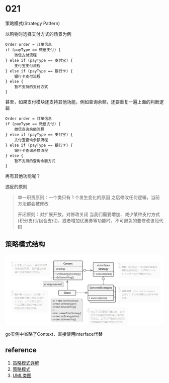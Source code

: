 # 021

策略模式(Strategy Pattern)

以购物时选择支付方式的场景为例

```
Order order = 订单信息
if (payType == 微信支付) {
    微信支付流程
} else if (payType == 支付宝) {
    支付宝支付流程
} else if (payType == 银行卡) {
    银行卡支付流程
} else {
    暂不支持的支付方式
}
```

甚至，如果支付模块还支持其他功能，例如查询余额，还要重复一遍上面的判断逻辑

```
Order order = 订单信息
if (payType == 微信支付) {
    微信查询余额流程
} else if (payType == 支付宝) {
    支付宝查询余额流程
} else if (payType == 银行卡) {
    银行卡查询余额流程
} else {
    暂不支持的查询余额方式
}
```

再有其他功能呢？



违反的原则

> 单一职责原则：一个类只有 1 个发生变化的原因
> 之后修改任何逻辑，当前方法都会被修改
>
> 开闭原则：对扩展开放，对修改关闭
> 当我们需要增加、减少某种支付方式(积分支付/组合支付)，或者增加优惠券等功能时，不可避免的要修改该段代码

## 策略模式结构

![image-20220125190104484](image/image-20220125190104484.png)



go实例中省略了Context，直接使用interface代替

## reference

1. [策略模式详解](https://zhuanlan.zhihu.com/p/346607652)
2. [策略模式](https://refactoringguru.cn/design-patterns/strategy)
3. [UML类图](https://zhuanlan.zhihu.com/p/109655171)
